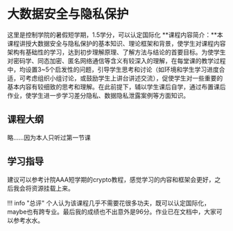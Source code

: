 # 大数据安全与隐私保护
这里是控制学院的暑假短学期，1.5学分，可以认定国际化
**课程内容简介：**本课程讲授大数据安全与隐私保护的基本知识、理论框架和背景，使学生对课程内容架构有基础性的学习，达到初步理解原理、了解方法与结论的首要目标。为使学生对密码学、同态加密、匿名网络通信等含义有较深入的理解，在每堂课的教学过程中，均设置3~5个启发性的问题，引导学生思考和讨论（如环境和学生学习进度合适，可考虑组织小组讨论，或鼓励学生上讲台讲述交流），促使学生对一些重要的基本内容有较细致的思考和理解。在此前提下，辅以学生课后自学，通过布置课后作业，使学生进一步学习差分隐私、数据隐私泄露案例等方面知识。

## 课程大纲
略……因为本人只听过第一节课

## 学习指导
建议可以参考计院AAA短学期的crypto教程，感觉学习的内容和框架会更好，之后我会将资源挂载上来。

<!-- prettier-ignore-start -->
!!! info "总评"
    个人认为该课程几乎不需要花很多功夫，既可以认定国际化，maybe也有跨专业。最后我的成绩也不出意外是96分。作业已在文档中，大家可以参考水水。
<!-- prettier-ignore-end -->